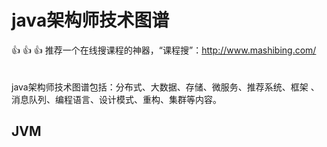 java架构师技术图谱
=
👍 👍 👍 推荐一个在线搜课程的神器，“课程搜”：http://www.mashibing.com/<br>
<br>
<br>
java架构师技术图谱包括：分布式、大数据、存储、微服务、推荐系统、框架 、消息队列、编程语言、设计模式、重构、集群等内容。

## JVM 
[csdn]:https://zhuanlan.zhihu.com/p/383668685 
